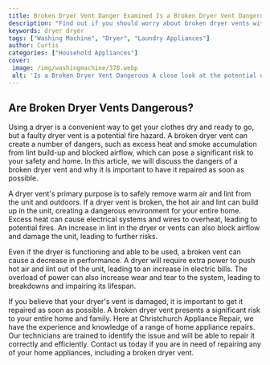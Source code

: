 ```yaml
---
title: Broken Dryer Vent Danger Examined Is a Broken Dryer Vent Dangerous
description: "Find out if you should worry about broken dryer vents with this informative and eye-opening blog post Discover how dangerous a broken dryer vent can be and what you should do about it"
keywords: dryer dryer
tags: ["Washing Machine", "Dryer", "Laundry Appliances"]
author: Curtis
categories: ["Household Appliances"]
cover: 
 image: /img/washingmachine/378.webp
 alt: 'Is a Broken Dryer Vent Dangerous A close look at the potential dangers a broken dryer vent can cause'
---
```

## Are Broken Dryer Vents Dangerous?
Using a dryer is a convenient way to get your clothes dry and ready to go, but a faulty dryer vent is a potential fire hazard. A broken dryer vent can create a number of dangers, such as excess heat and smoke accumulation from lint build-up and blocked airflow, which can pose a significant risk to your safety and home. In this article, we will discuss the dangers of a broken dryer vent and why it is important to have it repaired as soon as possible. 

A dryer vent's primary purpose is to safely remove warm air and lint from the unit and outdoors. If a dryer vent is broken, the hot air and lint can build up in the unit, creating a dangerous environment for your entire home. Excess heat can cause electrical systems and wires to overheat, leading to potential fires. An increase in lint in the dryer or vents can also block airflow and damage the unit, leading to further risks. 

Even if the dryer is functioning and able to be used, a broken vent can cause a decrease in performance. A dryer will require extra power to push hot air and lint out of the unit, leading to an increase in electric bills. The overload of power can also increase wear and tear to the system, leading to breakdowns and impairing its lifespan. 

If you believe that your dryer's vent is damaged, it is important to get it repaired as soon as possible. A broken dryer vent presents a significant risk to your entire home and family. Here at Christchurch Appliance Repair, we have the experience and knowledge of a range of home appliance repairs. Our technicians are trained to identify the issue and will be able to repair it correctly and efficiently. Contact us today if you are in need of repairing any of your home appliances, including a broken dryer vent.
